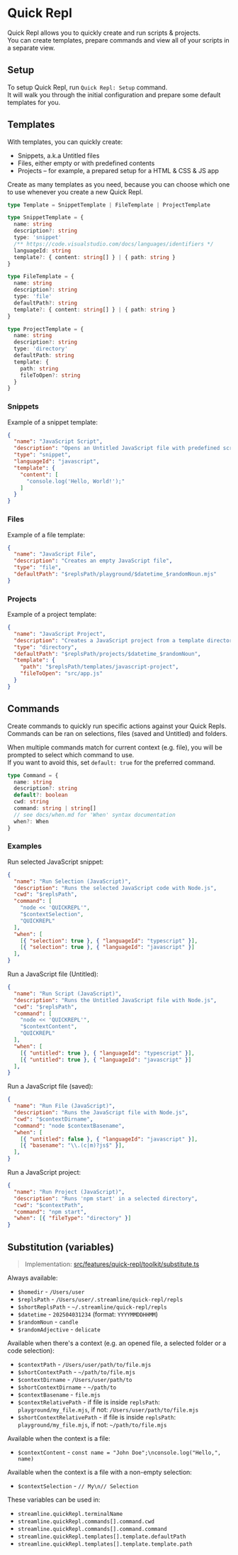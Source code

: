 # Quick Repl

Quick Repl allows you to quickly create and run scripts & projects.  
You can create templates, prepare commands and view all of your scripts in a separate view.

## Setup

To setup Quick Repl, run `Quick Repl: Setup` command.  
It will walk you through the initial configuration and prepare some default templates for you.

## Templates

With templates, you can quickly create:
- Snippets, a.k.a Untitled files
- Files, either empty or with predefined contents
- Projects – for example, a prepared setup for a HTML & CSS & JS app

Create as many templates as you need, because you can choose which one to use whenever you create a new Quick Repl.

```ts
type Template = SnippetTemplate | FileTemplate | ProjectTemplate

type SnippetTemplate = {
  name: string
  description?: string
  type: 'snippet'
  /** https://code.visualstudio.com/docs/languages/identifiers */
  languageId: string
  template?: { content: string[] } | { path: string }
}

type FileTemplate = {
  name: string
  description?: string
  type: 'file'
  defaultPath?: string
  template?: { content: string[] } | { path: string }
}

type ProjectTemplate = {
  name: string
  description?: string
  type: 'directory'
  defaultPath: string
  template: {
    path: string
    fileToOpen?: string
  }
}
```

### Snippets

Example of a snippet template:
```json
{
  "name": "JavaScript Script",
  "description": "Opens an Untitled JavaScript file with predefined script template",
  "type": "snippet",
  "languageId": "javascript",
  "template": {
    "content": [
      "console.log('Hello, World!');"
    ]
  }
}
```

### Files

Example of a file template:
```json
{
  "name": "JavaScript File",
  "description": "Creates an empty JavaScript file",
  "type": "file",
  "defaultPath": "$replsPath/playground/$datetime_$randomNoun.mjs"
}
```

### Projects

Example of a project template:
```json
{
  "name": "JavaScript Project",
  "description": "Creates a JavaScript project from a template directory, and then opens src/app.js file",
  "type": "directory",
  "defaultPath": "$replsPath/projects/$datetime_$randomNoun",
  "template": {
    "path": "$replsPath/templates/javascript-project",
    "fileToOpen": "src/app.js"
  }
}
```

## Commands

Create commands to quickly run specific actions against your Quick Repls.  
Commands can be ran on selections, files (saved and Untitled) and folders.

When multiple commands match for current context (e.g. file), you will be prompted to select which command to use.  
If you want to avoid this, set `default: true` for the preferred command.

```ts
type Command = {
  name: string
  description?: string
  default?: boolean
  cwd: string
  command: string | string[]
  // see docs/when.md for 'When' syntax documentation
  when?: When
}
```

### Examples

Run selected JavaScript snippet:
```json
{
  "name": "Run Selection (JavaScript)",
  "description": "Runs the selected JavaScript code with Node.js",
  "cwd": "$replsPath",
  "command": [
    "node << 'QUICKREPL'",
    "$contextSelection",
    "QUICKREPL"
  ],
  "when": [
    [{ "selection": true }, { "languageId": "typescript" }],
    [{ "selection": true }, { "languageId": "javascript" }]
  ],
}
```

Run a JavaScript file (Untitled):
```json
{
  "name": "Run Script (JavaScript)",
  "description": "Runs the Untitled JavaScript file with Node.js",
  "cwd": "$replsPath",
  "command": [
    "node << 'QUICKREPL'",
    "$contextContent",
    "QUICKREPL"
  ],
  "when": [
    [{ "untitled": true }, { "languageId": "typescript" }],
    [{ "untitled": true }, { "languageId": "javascript" }]
  ],
}
```

Run a JavaScript file (saved):
```json
{
  "name": "Run File (JavaScript)",
  "description": "Runs the JavaScript file with Node.js",
  "cwd": "$contextDirname",
  "command": "node $contextBasename",
  "when": [
    [{ "untitled": false }, { "languageId": "javascript" }],
    [{ "basename": "\\.(c|m)?js$" }],
  ],
}
```

Run a JavaScript project:
```json
{
  "name": "Run Project (JavaScript)",
  "description": "Runs 'npm start' in a selected directory",
  "cwd": "$contextPath",
  "command": "npm start",
  "when": [{ "fileType": "directory" }]
}
```

## Substitution (variables)

> Implementation: [src/features/quick-repl/toolkit/substitute.ts](../src/features/quick-repl/toolkit/substitute.ts)

Always available:
- `$homedir` - `/Users/user`
- `$replsPath` - `/Users/user/.streamline/quick-repl/repls`
- `$shortReplsPath` - `~/.streamline/quick-repl/repls`
- `$datetime` - `202504031234` (format: `YYYYMMDDHHMM`)
- `$randomNoun` - `candle`
- `$randomAdjective` - `delicate`

Available when there's a context (e.g. an opened file, a selected folder or a code selection):
- `$contextPath` - `/Users/user/path/to/file.mjs`
- `$shortContextPath` - `~/path/to/file.mjs`
- `$contextDirname` - `/Users/user/path/to`
- `$shortContextDirname` - `~/path/to`
- `$contextBasename` - `file.mjs`
- `$contextRelativePath` - if file is inside `replsPath`: `playground/my_file.mjs`, if not: `/Users/user/path/to/file.mjs`
- `$shortContextRelativePath` - if file is inside `replsPath`: `playground/my_file.mjs`, if not: `~/path/to/file.mjs`

Available when the context is a file:
- `$contextContent` - `const name = "John Doe";\nconsole.log("Hello,", name)`

Available when the context is a file with a non-empty selection:
- `$contextSelection` - `// My\n// Selection`

These variables can be used in:
- `streamline.quickRepl.terminalName`
- `streamline.quickRepl.commands[].command.cwd`
- `streamline.quickRepl.commands[].command.command`
- `streamline.quickRepl.templates[].template.defaultPath`
- `streamline.quickRepl.templates[].template.template.path`
